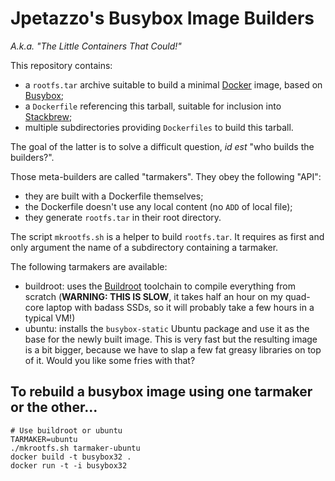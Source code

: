 # Jpetazzo's Busybox Image Builders

*A.k.a. "The Little Containers That Could!"*

This repository contains:

- a `rootfs.tar` archive suitable to build a minimal [Docker] image,
  based on [Busybox];
- a `Dockerfile` referencing this tarball, suitable for inclusion into
  [Stackbrew];
- multiple subdirectories providing `Dockerfiles` to build this tarball.

The goal of the latter is to solve a difficult question, *id est*
"who builds the builders?".

Those meta-builders are called "tarmakers". They obey the following "API":

- they are built with a Dockerfile themselves;
- the Dockerfile doesn't use any local content (no `ADD` of local file);
- they generate `rootfs.tar` in their root directory.

The script `mkrootfs.sh` is a helper to build `rootfs.tar`. It requires
as first and only argument the name of a subdirectory containing a tarmaker.

The following tarmakers are available:

- buildroot: uses the [Buildroot] toolchain to compile everything from
  scratch (**WARNING: THIS IS SLOW**, it takes half an hour on my quad-core
  laptop with badass SSDs, so it will probably take a few hours in a typical
  VM!)
- ubuntu: installs the `busybox-static` Ubuntu package and use it as the
  base for the newly built image. This is very fast but the resulting
  image is a bit bigger, because we have to slap a few fat greasy libraries
  on top of it. Would you like some fries with that?


## To rebuild a busybox image using one tarmaker or the other...

```
# Use buildroot or ubuntu
TARMAKER=ubuntu
./mkrootfs.sh tarmaker-ubuntu
docker build -t busybox32 .
docker run -t -i busybox32
```


[Buildroot]: http://buildroot.uclibc.org/
[Busybox]: http://www.busybox.net/
[Docker]: http://docker.io/
[Stackbrew]: https://github.com/dotcloud/stackbrew
